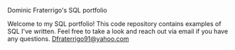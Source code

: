 Dominic Fraterrigo's SQL portfolio



Welcome to my SQL portfolio! This code repository contains examples of SQL I've written. Feel free to take a look and reach out via email if you have any questions.
Dfraterrigo91@yahoo.com
